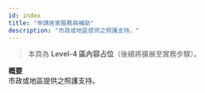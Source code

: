 ```yaml
---
id: index
title: "申請居家服務與補助"
description: "市政或地區提供之照護支持。"
---
```


> 本頁為 **Level-4 區內容占位**（後續將擴展至實務步驟）。

**概要**  
市政或地區提供之照護支持。
